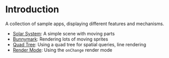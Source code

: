 # Introduction

A collection of sample apps, displaying different features and mechanisms.

-   [Solar System](./scene): A simple scene with moving parts
-   [Bunnymark](./bunnymark): Rendering lots of moving sprites
-   [Quad Tree](./quadtree): Using a quad tree for spatial queries, line rendering
-   [Render Mode](./render-mode): Using the `onChange` render mode
